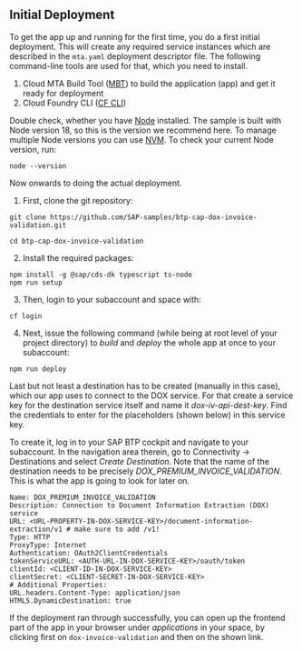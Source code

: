 ## Initial Deployment
To get the app up and running for the first time, you do a first initial deployment. This will create any required service instances which are described in the
`mta.yaml` deployment descriptor file. The following command-line tools are used for that, which you need to install.

1. Cloud MTA Build Tool ([MBT](https://sap.github.io/cloud-mta-build-tool/)) to build the application (app) and get it ready for deployment
2. Cloud Foundry CLI ([CF CLI](https://github.com/cloudfoundry/cli/wiki/V8-CLI-Installation-Guide))

Double check, whether you have [Node](https://nodejs.org/en) installed. The sample is built with Node version 18, so this is the version we recommend here.
To manage multiple Node versions you can use [NVM](https://github.com/nvm-sh/nvm). To check your current Node version, run:
```
node --version
```

Now onwards to doing the actual deployment.

1. First, clone the git repository:
```
git clone https://github.com/SAP-samples/btp-cap-dox-invoice-validation.git

cd btp-cap-dox-invoice-validation 
```

2. Install the required packages:
```
npm install -g @sap/cds-dk typescript ts-node
npm run setup
```

3. Then, login to your subaccount and space with:
```
cf login
```

4. Next, issue the following command (while being at root level of your project directory) to _build_ and _deploy_ the whole app at once to your subaccount:
```
npm run deploy
```

Last but not least a destination has to be created (manually in this case), which our app uses to connect to the DOX service.
For that create a service key for the destination service itself and name it _dox-iv-api-dest-key_. Find the credentials to enter for the placeholders (shown below) in this service key.

To create it, log in to your SAP BTP cockpit and navigate to your subaccount. In the navigation area therein, go to Connectivity -> Destinations and select _Create Destination_.
Note that the name of the destination needs to be precisely _DOX_PREMIUM_INVOICE_VALIDATION_. This is what the app is going to look for later on.
```
Name: DOX_PREMIUM_INVOICE_VALIDATION
Description: Connection to Document Information Extraction (DOX) service
URL: <URL-PROPERTY-IN-DOX-SERVICE-KEY>/document-information-extraction/v1 # make sure to add /v1!
Type: HTTP
ProxyType: Internet
Authentication: OAuth2ClientCredentials
tokenServiceURL: <AUTH-URL-IN-DOX-SERVICE-KEY>/oauth/token
clientId: <CLIENT-ID-IN-DOX-SERVICE-KEY>
clientSecret: <CLIENT-SECRET-IN-DOX-SERVICE-KEY>
# Additional Properties:
URL.headers.Content-Type: application/json
HTML5.DynamicDestination: true
```

If the deployment ran through successfully, you can open up the frontend part of the app in your browser under _applications_ in your space, by clicking first
on `dox-invoice-validation` and then on the shown link.